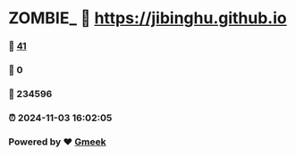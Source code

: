 # ZOMBIE_ :link: https://jibinghu.github.io 
### :page_facing_up: [41](https://jibinghu.github.io/tag.html) 
### :speech_balloon: 0 
### :hibiscus: 234596 
### :alarm_clock: 2024-11-03 16:02:05 
### Powered by :heart: [Gmeek](https://github.com/Meekdai/Gmeek)
